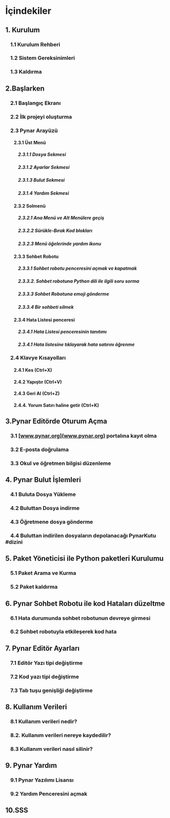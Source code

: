 # İçindekiler

## 1. Kurulum

### &nbsp;&nbsp;&nbsp;&nbsp;1.1 Kurulum Rehberi

### &nbsp;&nbsp;&nbsp;&nbsp;1.2 Sistem Gereksinimleri

### &nbsp;&nbsp;&nbsp;&nbsp;1.3 Kaldırma

## 2.Başlarken

### &nbsp;&nbsp;&nbsp;&nbsp;2.1 Başlangıç Ekranı

### &nbsp;&nbsp;&nbsp;&nbsp;2.2 İlk projeyi oluşturma

### &nbsp;&nbsp;&nbsp;&nbsp;2.3 Pynar Arayüzü

#### &nbsp;&nbsp;&nbsp;&nbsp;&nbsp;&nbsp;&nbsp;&nbsp;2.3.1 Üst Menü

##### &nbsp;&nbsp;&nbsp;&nbsp;&nbsp;&nbsp;&nbsp;&nbsp;&nbsp;&nbsp;&nbsp;&nbsp;2.3.1.1 Dosya Sekmesi

##### &nbsp;&nbsp;&nbsp;&nbsp;&nbsp;&nbsp;&nbsp;&nbsp;&nbsp;&nbsp;&nbsp;&nbsp;2.3.1.2 Ayarlar Sekmesi

##### &nbsp;&nbsp;&nbsp;&nbsp;&nbsp;&nbsp;&nbsp;&nbsp;&nbsp;&nbsp;&nbsp;&nbsp;2.3.1.3 Bulut Sekmesi

##### &nbsp;&nbsp;&nbsp;&nbsp;&nbsp;&nbsp;&nbsp;&nbsp;&nbsp;&nbsp;&nbsp;&nbsp;2.3.1.4 Yardım Sekmesi

#### &nbsp;&nbsp;&nbsp;&nbsp;&nbsp;&nbsp;&nbsp;&nbsp;2.3.2 Solmenü

##### &nbsp;&nbsp;&nbsp;&nbsp;&nbsp;&nbsp;&nbsp;&nbsp;&nbsp;&nbsp;&nbsp;&nbsp;2.3.2.1 Ana Menü ve Alt Menülere geçiş

##### &nbsp;&nbsp;&nbsp;&nbsp;&nbsp;&nbsp;&nbsp;&nbsp;&nbsp;&nbsp;&nbsp;&nbsp;2.3.2.2 Sürükle-Bırak Kod blokları

##### &nbsp;&nbsp;&nbsp;&nbsp;&nbsp;&nbsp;&nbsp;&nbsp;&nbsp;&nbsp;&nbsp;&nbsp;2.3.2.3 Menü öğelerinde yardım ikonu

#### &nbsp;&nbsp;&nbsp;&nbsp;&nbsp;&nbsp;&nbsp;&nbsp;2.3.3 Sohbet Robotu

##### &nbsp;&nbsp;&nbsp;&nbsp;&nbsp;&nbsp;&nbsp;&nbsp;&nbsp;&nbsp;&nbsp;&nbsp;2.3.3.1 Sohbet robotu penceresini açmak ve kapatmak

##### &nbsp;&nbsp;&nbsp;&nbsp;&nbsp;&nbsp;&nbsp;&nbsp;&nbsp;&nbsp;&nbsp;&nbsp;2.3.3.2. Sohbet robotuna Python dili ile ilgili soru sorma

##### &nbsp;&nbsp;&nbsp;&nbsp;&nbsp;&nbsp;&nbsp;&nbsp;&nbsp;&nbsp;&nbsp;&nbsp;2.3.3.3 Sohbet Robotuna emoji gönderme

##### &nbsp;&nbsp;&nbsp;&nbsp;&nbsp;&nbsp;&nbsp;&nbsp;&nbsp;&nbsp;&nbsp;&nbsp;2.3.3.4 Bir sohbeti silmek

#### &nbsp;&nbsp;&nbsp;&nbsp;&nbsp;&nbsp;&nbsp;&nbsp;2.3.4 Hata Listesi penceresi

##### &nbsp;&nbsp;&nbsp;&nbsp;&nbsp;&nbsp;&nbsp;&nbsp;&nbsp;&nbsp;&nbsp;&nbsp;2.3.4.1 Hata Listesi penceresinin tanıtımı

##### &nbsp;&nbsp;&nbsp;&nbsp;&nbsp;&nbsp;&nbsp;&nbsp;&nbsp;&nbsp;&nbsp;&nbsp;2.3.4.1 Hata listesine tıklayarak hata satırını öğrenme

### &nbsp;&nbsp;&nbsp;&nbsp;2.4 Klavye Kısayolları

#### &nbsp;&nbsp;&nbsp;&nbsp;&nbsp;&nbsp;&nbsp;&nbsp;2.4.1 Kes (Ctrl+X)

#### &nbsp;&nbsp;&nbsp;&nbsp;&nbsp;&nbsp;&nbsp;&nbsp;2.4.2 Yapıştır (Ctrl+V)

#### &nbsp;&nbsp;&nbsp;&nbsp;&nbsp;&nbsp;&nbsp;&nbsp;2.4.3 Geri Al (Ctrl+Z)

#### &nbsp;&nbsp;&nbsp;&nbsp;&nbsp;&nbsp;&nbsp;&nbsp;2.4.4. Yorum Satırı haline getir (Ctrl+K)

## 3.Pynar Editörde Oturum Açma

### &nbsp;&nbsp;&nbsp;&nbsp;3.1 [www.pynar.org](www.pynar.org) portalına kayıt olma

### &nbsp;&nbsp;&nbsp;&nbsp;3.2 E-posta doğrulama

### &nbsp;&nbsp;&nbsp;&nbsp;3.3 Okul ve öğretmen bilgisi düzenleme

## 4. Pynar Bulut İşlemleri

### &nbsp;&nbsp;&nbsp;&nbsp;4.1 Buluta Dosya Yükleme

### &nbsp;&nbsp;&nbsp;&nbsp;4.2 Buluttan Dosya indirme

### &nbsp;&nbsp;&nbsp;&nbsp;4.3 Öğretmene dosya gönderme

### &nbsp;&nbsp;&nbsp;&nbsp;4.4 Buluttan indirilen dosyaların depolanacağı PynarKutu #dizini

## 5. Paket Yöneticisi ile Python paketleri Kurulumu

### &nbsp;&nbsp;&nbsp;&nbsp;5.1 Paket Arama ve Kurma

### &nbsp;&nbsp;&nbsp;&nbsp;5.2 Paket kaldırma

## 6. Pynar Sohbet Robotu ile kod Hataları düzeltme

### &nbsp;&nbsp;&nbsp;&nbsp;6.1 Hata durumunda sohbet robotunun devreye girmesi

### &nbsp;&nbsp;&nbsp;&nbsp;6.2 Sohbet robotuyla etkileşerek kod hata

## 7. Pynar Editör Ayarları

### &nbsp;&nbsp;&nbsp;&nbsp;7.1 Editör Yazı tipi değiştirme

### &nbsp;&nbsp;&nbsp;&nbsp;7.2 Kod yazı tipi değiştirme

### &nbsp;&nbsp;&nbsp;&nbsp;7.3 Tab tuşu genişliği değiştirme

## 8. Kullanım Verileri

### &nbsp;&nbsp;&nbsp;&nbsp;8.1 Kullanım verileri nedir?

### &nbsp;&nbsp;&nbsp;&nbsp;8.2. Kullanım verileri nereye kaydedilir?

### &nbsp;&nbsp;&nbsp;&nbsp;8.3 Kullanım verileri nasıl silinir?

## 9. Pynar Yardım

### &nbsp;&nbsp;&nbsp;&nbsp;9.1 Pynar Yazılımı Lisansı

### &nbsp;&nbsp;&nbsp;&nbsp;9.2 Yardım Penceresini açmak

## 10.SSS
